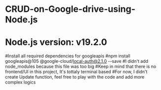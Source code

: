 # CRUD-on-Google-drive-using-Node.js
# Node.js version: v19.2.0
#Install all required dependencies for googleapis
#npm install googleapis@105 @google-cloud/local-auth@2.1.0 --save
#I didn't add node_modules because this file was too big
#Keep in mind that there is no frontend/UI in this project, It's tottaly terminal based
#For now, I didn't create Update function, feel free to play with the code and add more complex logics
